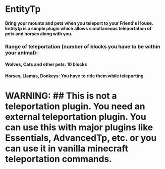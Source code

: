 # EntityTp

#### Bring your mounts and pets when you teleport to your Friend's House. Entitytp is a simple plugin which allows simultaneous teleportation of pets and horses along with you. 

### Range of teleportation (number of blocks you have to be within your animal):
#### Wolves, Cats and other pets: 10 blocks
#### Horses, Llamas, Donkeys: You have to ride them while teleporting

# WARNING: ## This is not a teleportation plugin. You need an external teleportation plugin. You can use this with major plugins like Essentials, AdvancedTp, etc. or you can use it in vanilla minecraft teleportation commands.
